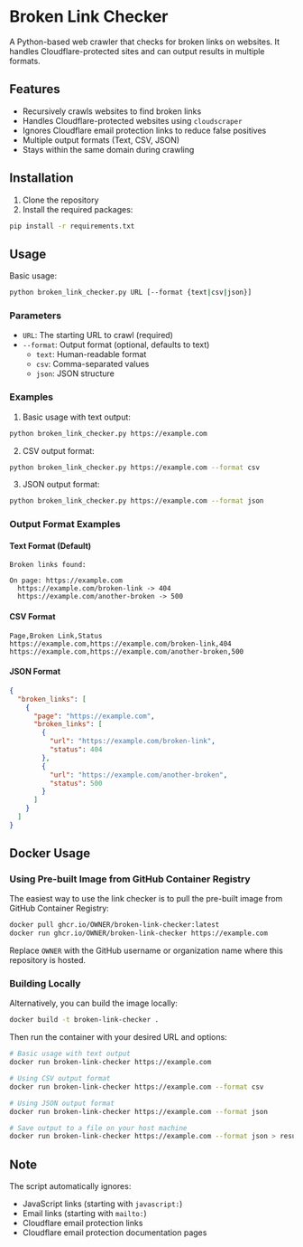 # Broken Link Checker

A Python-based web crawler that checks for broken links on websites. It handles Cloudflare-protected sites and can output results in multiple formats.

## Features

- Recursively crawls websites to find broken links
- Handles Cloudflare-protected websites using `cloudscraper`
- Ignores Cloudflare email protection links to reduce false positives
- Multiple output formats (Text, CSV, JSON)
- Stays within the same domain during crawling

## Installation

1. Clone the repository
2. Install the required packages:
```bash
pip install -r requirements.txt
```

## Usage

Basic usage:
```bash
python broken_link_checker.py URL [--format {text|csv|json}]
```

### Parameters

- `URL`: The starting URL to crawl (required)
- `--format`: Output format (optional, defaults to text)
  - `text`: Human-readable format
  - `csv`: Comma-separated values
  - `json`: JSON structure

### Examples

1. Basic usage with text output:
```bash
python broken_link_checker.py https://example.com
```

2. CSV output format:
```bash
python broken_link_checker.py https://example.com --format csv
```

3. JSON output format:
```bash
python broken_link_checker.py https://example.com --format json
```

### Output Format Examples

#### Text Format (Default)
```
Broken links found:

On page: https://example.com
  https://example.com/broken-link -> 404
  https://example.com/another-broken -> 500
```

#### CSV Format
```csv
Page,Broken Link,Status
https://example.com,https://example.com/broken-link,404
https://example.com,https://example.com/another-broken,500
```

#### JSON Format
```json
{
  "broken_links": [
    {
      "page": "https://example.com",
      "broken_links": [
        {
          "url": "https://example.com/broken-link",
          "status": 404
        },
        {
          "url": "https://example.com/another-broken",
          "status": 500
        }
      ]
    }
  ]
}
```

## Docker Usage

### Using Pre-built Image from GitHub Container Registry

The easiest way to use the link checker is to pull the pre-built image from GitHub Container Registry:

```bash
docker pull ghcr.io/OWNER/broken-link-checker:latest
docker run ghcr.io/OWNER/broken-link-checker https://example.com
```

Replace `OWNER` with the GitHub username or organization name where this repository is hosted.

### Building Locally

Alternatively, you can build the image locally:

```bash
docker build -t broken-link-checker .
```

Then run the container with your desired URL and options:

```bash
# Basic usage with text output
docker run broken-link-checker https://example.com

# Using CSV output format
docker run broken-link-checker https://example.com --format csv

# Using JSON output format
docker run broken-link-checker https://example.com --format json

# Save output to a file on your host machine
docker run broken-link-checker https://example.com --format json > results.json
```

## Note

The script automatically ignores:
- JavaScript links (starting with `javascript:`)
- Email links (starting with `mailto:`)
- Cloudflare email protection links
- Cloudflare email protection documentation pages
